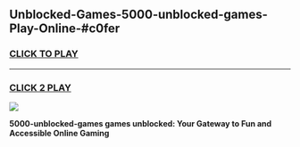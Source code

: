 
## Unblocked-Games-5000-unblocked-games-Play-Online-#c0fer
<h3>
<a href="https://premium.freeplayer.one?title=5000-unblocked-games&ref=27F">CLICK TO PLAY</a></h3>
<hr>

<h3>
<a href="https://premium.freeplayer.one?title=5000-unblocked-games&ref=27F">CLICK 2 PLAY</a>
  
</h3>

<a href="https://premium.freeplayer.one?title=5000-unblocked-games&ref=27F"><img src="https://clearcache.store/games.png"></a>


**5000-unblocked-games games unblocked: Your Gateway to Fun and Accessible Online Gaming**
